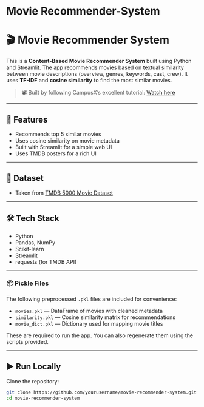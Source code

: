 # Movie Recommender-System
# 🎬 Movie Recommender System

This is a **Content-Based Movie Recommender System** built using Python and Streamlit. The app recommends movies based on textual similarity between movie descriptions (overview, genres, keywords, cast, crew). It uses **TF-IDF** and **cosine similarity** to find the most similar movies.

> 📽️ Built by following CampusX’s excellent tutorial: [Watch here](https://www.youtube.com/watch?v=1xtrIEwY_zY)

---

## 🚀 Features

- Recommends top 5 similar movies
- Uses cosine similarity on movie metadata
- Built with Streamlit for a simple web UI
- Uses TMDB posters for a rich UI

---

## 📁 Dataset

- Taken from [TMDB 5000 Movie Dataset](https://www.kaggle.com/datasets/tmdb/tmdb-movie-metadata) 

---

## 🛠️ Tech Stack

- Python
- Pandas, NumPy
- Scikit-learn
- Streamlit
- requests (for TMDB API)

---

### 📦 Pickle Files

The following preprocessed `.pkl` files are included for convenience:

- `movies.pkl` — DataFrame of movies with cleaned metadata
- `similarity.pkl` — Cosine similarity matrix for recommendations
- `movie_dict.pkl` — Dictionary used for mapping movie titles

These are required to run the app. You can also regenerate them using the scripts provided.

---

## ▶️ Run Locally

Clone the repository:

```bash
git clone https://github.com/yourusername/movie-recommender-system.git
cd movie-recommender-system





